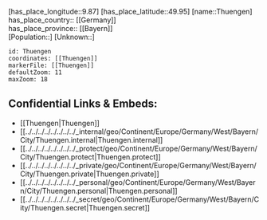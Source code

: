 ﻿---
location: [49.95,9.87] 
mapzoom: [7,12] 
mapmarker: city 
type: City
tags:
- geo/City


SpocWebEntityId: 34860
isDeleted: false
confidential: public

---
[has_place_longitude::9.87] 
[has_place_latitude::49.95] 
[name::Thuengen] 
has_place_country:: [[Germany]]  
has_place_province:: [[Bayern]]  
[Population::] 
[Unknown::] 


```leaflet
id: Thuengen
coordinates: [[Thuengen]] 
markerFile: [[Thuengen]] 
defaultZoom: 11 
maxZoom: 18
```


## Confidential Links & Embeds: 
- [[Thuengen|Thuengen]]  
- [[../../../../../../../../_internal/geo/Continent/Europe/Germany/West/Bayern/City/Thuengen.internal|Thuengen.internal]] 
- [[../../../../../../../../_protect/geo/Continent/Europe/Germany/West/Bayern/City/Thuengen.protect|Thuengen.protect]] 
- [[../../../../../../../../_private/geo/Continent/Europe/Germany/West/Bayern/City/Thuengen.private|Thuengen.private]] 
- [[../../../../../../../../_personal/geo/Continent/Europe/Germany/West/Bayern/City/Thuengen.personal|Thuengen.personal]] 
- [[../../../../../../../../_secret/geo/Continent/Europe/Germany/West/Bayern/City/Thuengen.secret|Thuengen.secret]] 
